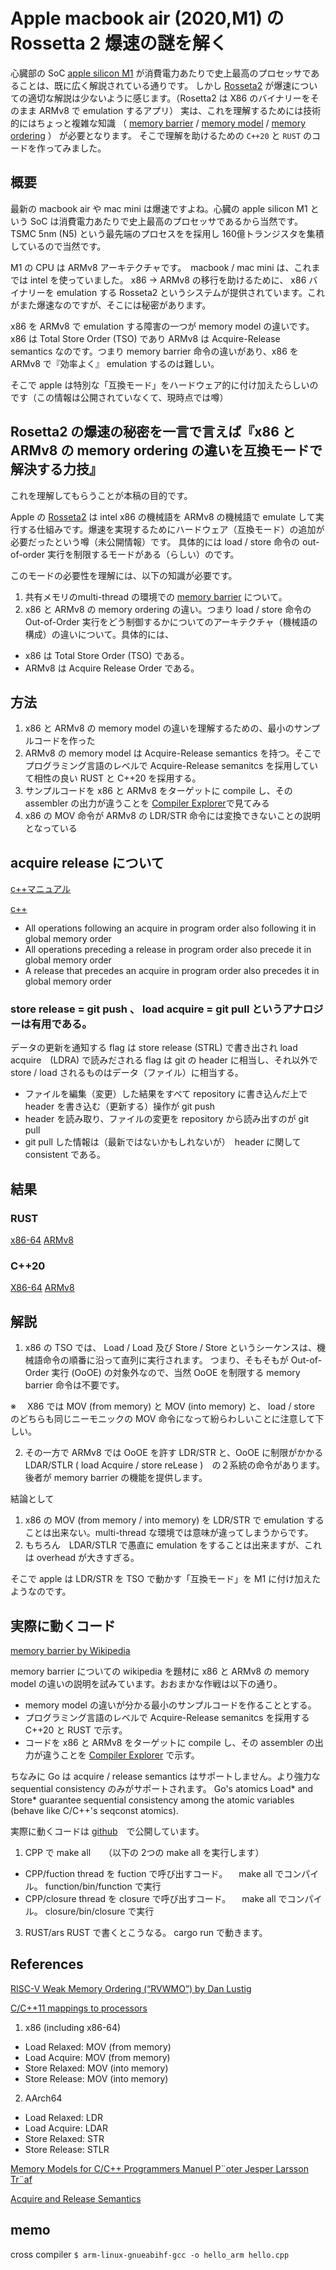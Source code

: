# Apple macbook air (2020,M1) の Rossetta 2 爆速の謎を解く

心臓部の SoC [apple silicon M1](https://en.wikipedia.org/wiki/Apple_M1) 
が消費電力あたりで史上最高のプロセッサであることは、既に広く解説されている通りです。
しかし
[Rosseta2](https://en.wikipedia.org/wiki/Rosetta_(software)#Rosetta_2)
が爆速についての適切な解説は少ないように感じます。（Rosetta2 は X86 のバイナリーをそのまま ARMv8 で emulation するアプリ）
実は、これを理解するためには技術的にはちょっと複雑な知識 
（
[memory barrier](https://en.wikipedia.org/wiki/Memory_barrier) /
[memory model](https://en.wikipedia.org/wiki/Memory_model_(programming)) /
[memory ordering](https://en.wikipedia.org/wiki/Memory_ordering)
）
が必要となります。
そこで理解を助けるための `C++20` と `RUST` のコードを作ってみました。

## 概要

最新の macbook air や mac mini は爆速ですよね。心臓の apple silicon M1 という SoC は消費電力あたりで史上最高のプロセッサであるから当然です。 TSMC 5nm (N5) という最先端のプロセスをを採用し 160億トランジスタを集積しているので当然です。

M1 の CPU は ARMv8 アーキテクチャです。　macbook / mac mini は、これまでは intel を使っていました。 x86 -> ARMv8 の移行を助けるために、 x86 バイナリーを emulation する Rosseta2 というシステムが提供されています。これがまた爆速なのですが、そこには秘密があります。

x86 を ARMv8 で emulation する障害の一つが memory model の違いです。 x86 は Total Store Order (TSO) であり ARMv8 は Acquire-Release　semantics なのです。つまり memory barrier 命令の違いがあり、x86 を ARMv8 で『効率よく』 emulation するのは難しい。

そこで apple は特別な「互換モード」をハードウェア的に付け加えたらしいのです（この情報は公開されていなくて、現時点では噂）

## Rosetta2 の爆速の秘密を一言で言えば『x86 と ARMv8 の memory ordering の違いを互換モードで解決する力技』

これを理解してもらうことが本稿の目的です。

Apple の 
[Rosseta2](https://en.wikipedia.org/wiki/Rosetta_(software)#Rosetta_2) 
は intel x86 の機械語を ARMv8 の機械語で emulate して実行する仕組みです。爆速を実現するためにハードウェア（互換モード）の追加が必要だったという噂（未公開情報）です。
具体的には load / store 命令の out-of-order 実行を制限するモードがある（らしい）のです。

このモードの必要性を理解には、以下の知識が必要です。

1. 共有メモリのmulti-thread の環境での [memory barrier](https://en.wikipedia.org/wiki/Memory_barrier) について。
2. x86 と ARMv8 の memory ordering の違い。つまり load /  store 命令の Out-of-Order 実行をどう制御するかについてのアーキテクチャ（機械語の構成）の違いについて。具体的には、
 * x86 は Total Store Order (TSO) である。
 * ARMv8 は Acquire Release Order である。

## 方法

1. x86 と ARMv8 の memory model の違いを理解するための、最小のサンプルコードを作った
2. ARMv8 の memory model は Acquire-Release semantics を持つ。そこでプログラミング言語のレベルで Acquire-Release semanitcs を採用していて相性の良い RUST と C++20 を採用する。 
3. サンプルコードを x86 と ARMv8 をターゲットに compile し、その assembler の出力が違うことを [Compiler Explorer](https://godbolt.org/)で見てみる
4.  x86 の MOV 命令が ARMv8 の LDR/STR 命令には変換できないことの説明となっている




## acquire release について

[c++マニュアル](https://cpprefjp.github.io/reference/atomic/memory_order.html)

[c++](https://en.cppreference.com/w/cpp/atomic/memory_order)

- All operations following an acquire in program order also following it in global memory order
- All operations preceding a release in program order also precede it in global memory order
- A release that precedes an acquire in program order also precedes it in global memory order

### store release = git push 、 load acquire = git pull というアナロジーは有用である。

データの更新を通知する flag は store release (STRL) で書き出され load acquire　(LDRA) で読みだされる 
flag は git の header に相当し、それ以外で store / load されるものはデータ（ファイル）に相当する。

- ファイルを編集（変更）した結果をすべて repository に書き込んだ上で header を書き込む（更新する）操作が git push 
- header を読み取り、ファイルの変更を repository から読み出すのが git pull 
- git pull した情報は（最新ではないかもしれないが）　header に関して consistent である。

## 結果

### RUST

[x86-64](https://godbolt.org/z/df7cfv) 
[ARMv8](https://godbolt.org/z/6r5j13)

### C++20

[X86-64](https://godbolt.org/z/x7j1rc) 
[ARMv8](https://godbolt.org/z/chsbxK)

## 解説

1. x86 の TSO では、 Load / Load 及び Store / Store というシーケンスは、機械語命令の順番に沿って直列に実行されます。
つまり、そもそもが Out-of-Order 実行 (OoOE) の対象外なので、当然 OoOE を制限する memory barrier 命令は不要です。

※　 X86 では MOV (from memory) と MOV (into memory) と、 load / store のどちらも同じニーモニックの MOV 命令になって紛らわしいことに注意して下しい。

2. その一方で ARMv8 では OoOE を許す LDR/STR と、OoOE に制限がかかる LDAR/STLR ( load Acquire / store reLease )　の２系統の命令があります。後者が memory barrier の機能を提供します。 

結論として

1. x86 の MOV (from memory / into memory) を LDR/STR で emulation することは出来ない。multi-thread な環境では意味が違ってしまうからです。
2. もちろん　LDAR/STLR で愚直に emulation をすることは出来ますが、これは overhead が大きすぎる。

そこで apple は LDR/STR を TSO で動かす「互換モード」を M1 に付け加えたようなのです。

## 実際に動くコード

[memory barrier by Wikipedia](https://en.wikipedia.org/wiki/Memory_barrier)

memory barrier についての wikipedia を題材に x86 と ARMv8 の memory model の違いの説明を試みています。おおまかな作戦は以下の通り。

- memory model の違いが分かる最小のサンプルコードを作ることとする。
- プログラミング言語のレベルで Acquire-Release semanitcs を採用する C++20 と RUST で示す。 
- コードを x86 と ARMv8 をターゲットに compile し、その assembler の出力が違うことを  [Compiler Explorer](https://godbolt.org/) で示す。

ちなみに Go は acquire / release semantics はサポートしません。より強力な sequential consistency のみがサポートされます。
Go's atomics Load* and Store* guarantee sequential consistency among the atomic variables (behave like C/C++'s seqconst atomics).

実際に動くコードは [github](https://github.com/i-ogata-aist-go-jp/Acquire-Release)　で公開しています。

1. CPP で make all　　（以下の 2つの make all を実行します）
 - CPP/fuction thread を fuction で呼び出すコード。 　make all でコンパイル。 function/bin/function で実行
 - CPP/closure thread を closure で呼び出すコード。 　make all でコンパイル。 closure/bin/closure で実行
3. RUST/ars RUST で書くとこうなる。 cargo run で動きます。

## References

[RISC-V Weak Memory Ordering (“RVWMO”) by Dan Lustig](https://riscv.org/wp-content/uploads/2018/05/14.25-15.00-RISCVMemoryModelTutorial.pdf)


[C/C++11 mappings to processors](https://www.cl.cam.ac.uk/~pes20/cpp/cpp0xmappings.html)

1. x86 (including x86-64)
 * Load Relaxed: MOV (from memory) 
 * Load Acquire: MOV (from memory) 
 * Store Relaxed: MOV (into memory) 
 * Store Release: MOV (into memory)
 
2. AArch64
 * Load Relaxed: LDR 
 * Load Acquire: LDAR 
 * Store Relaxed: STR 
 * Store Release: STLR


[Memory Models for C/C++ Programmers Manuel P¨oter Jesper Larsson Tr¨af](https://arxiv.org/pdf/1803.04432.pdf) 


[Acquire and Release Semantics](https://preshing.com/20120913/acquire-and-release-semantics)

## memo
cross compiler `$ arm-linux-gnueabihf-gcc -o hello_arm hello.cpp`


